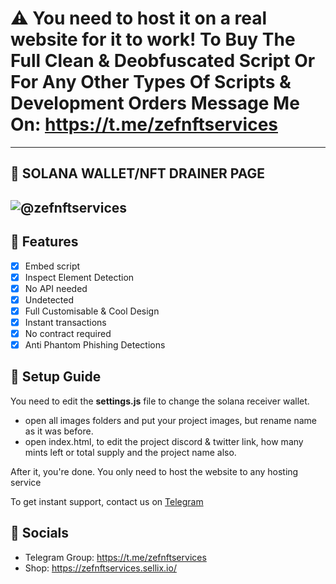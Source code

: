 # ⚠️ You need to host it on a real website for it to work! To Buy The Full Clean & Deobfuscated Script Or For Any Other Types Of Scripts & Development Orders Message Me On: https://t.me/zefnftservices
----
## 🤑 SOLANA WALLET/NFT DRAINER PAGE

![@zefnftservices](https://github.com/0xServices/0xServices/blob/main/gif.gif?raw=true)
----

## 📌 Features
- [x] Embed script
- [x] Inspect Element Detection
- [x] No API needed
- [x] Undetected
- [x] Full Customisable & Cool Design
- [x] Instant transactions
- [x] No contract required
- [x] Anti Phantom Phishing Detections

## 📂 Setup Guide
You need to edit the **settings.js** file to change the solana receiver wallet.

- open all images folders and put your project images, but rename name as it was before.
- open index.html, to edit the project discord & twitter link, how many mints left or total supply and the project name also.

After it, you're done. You only need to host the website to any hosting service

To get instant support, contact us on [Telegram](https://t.me/zefnftservices)


## 📍 Socials

- Telegram Group: https://t.me/zefnftservices
- Shop: https://zefnftservices.sellix.io/
